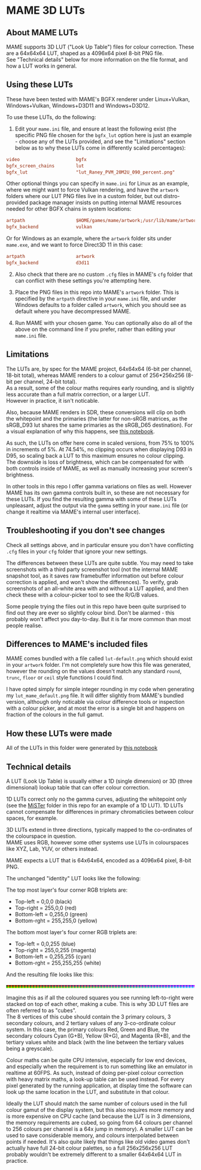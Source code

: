 # MAME 3D LUTs

## About MAME LUTs

MAME supports 3D LUT ("Look Up Table") files for colour correction.  These are a 64x64x64 LUT, shaped as a 4096x64 pixel 8-bit PNG file.  
See "Technical details" below for more information on the file format, and how a LUT works in general. 

## Using these LUTs

These have been tested with MAME's BGFX renderer under Linux+Vulkan, Windows+Vulkan, Windows+D3D11 and Windows+D3D12. 

To use these LUTs, do the following:

1) Edit your `mame.ini` file, and ensure at least the following exist (the specific PNG file chosen for the `bgfx_lut` 
option here is just an example - choose any of the LUTs provided, and see the "Limitations" 
section below as to why these LUTs come in differently scaled percentages): 
```ini
video                     bgfx
bgfx_screen_chains        lut
bgfx_lut                  "lut_Raney_PVM_20M2U_090_percent.png"
```

Other optional things you can specify in `mame.ini` for Linux as an example, where we might want to force Vulkan rendering, 
and have the `artwork` folders where our LUT PNG files live in a custom folder, but out distro-provided package manager insists 
on putting internal MAME resources needed for other BGFX chains in system locations: 
```ini
artpath                   $HOME/games/mame/artwork;/usr/lib/mame/artwork
bgfx_backend              vulkan
```

Or for Windows as an example, where the `artwork` folder sits under `mame.exe`, and we want to force Direct3D 11 in this case:
```ini
artpath                   artwork
bgfx_backend              d3d11
```


2) Also check that there are no custom `.cfg` files in MAME's `cfg` folder that can conflict with these settings you're attempting here.

3) Place the PNG files in this repo into MAME's `artwork` folder.  This is specified by the `artpath` directive in your `mame.ini` file, and under Windows defaults to a folder
called `artwork`, which you should see as default where you have decompressed MAME. 

4) Run MAME with your chosen game.  You can optionally also do all of the above on the command line if you prefer, rather than editing your `mame.ini` file.

## Limitations

The LUTs are, by spec for the MAME project, 64x64x64 (6-bit per channel, 18-bit total), whereas MAME renders to a colour gamut of 256*256x256 (8-bit per channel, 24-bit total).  
As a result, some of the colour maths requires early rounding, and is slightly less accurate than a full matrix correction, or a larger LUT.  
However in practice, it isn't noticable. 

Also, because MAME renders in SDR, these conversions will clip on both the whitepoint and the primaries (the latter for non-sRGB matrices, 
as the sRGB_D93 lut shares the same primaries as the sRGB_D65 destination).  For a visual explanation of why this happens, 
see [this notebook](../jupyter/compare_gamut.ipynb). 

As such, the LUTs on offer here come in scaled versions, from 75% to 100% in increments of 5%.  At 74.54%, no clipping occurs when displaying D93 in D95, so scaling 
back a LUT to this maximum ensures no colour clipping.  The downside is loss of brightness, which can be compensated for with both controls inside of MAME, as well as 
manually increasing your screen's brightness.  

In other tools in this repo I offer gamma variations on files as well.  However MAME has its own gamma controls built in, so these are not necessary for these LUTs.  If you find the resulting 
gamma with some of these LUTs unpleasant, adjust the output via the `gamma` setting in your `mame.ini` file (or change it realtime via MAME's internal user interface). 

## Troubleshooting if you don't see changes

Check all settings above, and in particular ensure you don't have conflicting `.cfg` files in your `cfg` folder that ignore your new settings. 

The differences between these LUTs are quite subtle.  You may need to take screenshots with a third party screenshot tool (not the internal MAME snapshot tool, as it saves 
raw framebuffer information out before colour correction is applied, and won't show the differences).  To verify, grab screenshots of an all-white area with and without a LUT applied, 
and then check these with a colour-picker tool to see the R/G/B values. 

Some people trying the files out in this repo have been quite surprised to find out they are ever so slightly colour bind. Don't be alarmed - this probably won't affect you day-to-day.  But 
it is far more common than most people realise. 

## Differences to MAME's included files

MAME comes bundled with a file called `lut-default.png` which should exist in your `artwork` folder.  I'm not completely sure how this file was generated, however the rounding on 
the values doesn't match any standard `round`, `trunc`, `floor` or `ceil` style functions I could find.  

I have opted simply for simple integer rounding in my code 
when generating my `lut_mame_default.png` file.  It will 
differ slightly from MAME's bundled version, although only noticable via colour difference tools or inspection with a colour picker, 
and at most the error is a single bit and happens on fraction of the colours in the full gamut. 

## How these LUTs were made

All of the LUTs in this folder were generated by [this notebook](../jupyter/mame_3d_lut.ipynb)

## Technical details

A LUT (Look Up Table) is usually either a 1D (single dimension) or 3D (three dimensional) lookup table that can offer colour correction.  

1D LUTs correct only no the gamma curves, adjusting the whitepoint only (see the [MiSTer](../mister) folder in this repo for an example of a 1D LUT). 1D LUTs cannot compensate for 
differences in primary chromaticiies between colour spaces, for example. 

3D LUTs extend in three directions, typically mapped to the co-ordinates of the colourspace in question.  
MAME uses RGB, however some other systems use LUTs in colourspaces like XYZ, Lab, YUV, or others  instead. 

MAME expects a LUT that is 64x64x64, encoded as a 4096x64 pixel, 8-bit PNG. 

The unchanged "identity" LUT looks like the following:

The top most layer's four corner RGB triplets are:
* Top-left = 0,0,0 (black)
* Top-right = 255,0,0 (red)
* Bottom-left = 0,255,0 (green)
* Bottom-rght = 255,255,0 (yellow)

The bottom most layer's four corner RGB triplets are:
* Top-left = 0,0,255 (blue)
* Top-right = 255,0,255 (magenta)
* Bottom-left = 0,255,255 (cyan)
* Bottom-rght = 255,255,255 (white)

And the resulting file looks like this:

![artwork/lut_mame_default.png](artwork/lut_mame_default.png)

Imagine this as if all the coloured squares you see running left-to-right were stacked on top of each other, making a cube.  This is why 3D LUT files are often referred to as "cubes".  
The 8 vertices of this cube should contain the 3 primary colours, 3 secondary colours, and 2 tertiary values of any 3-co-ordinate colour system.  In this case, the primary colours Red, 
Green and Blue, the secondary colours Cyan (G+B), Yellow (R+G), and Magenta (R+B), and the tertiary values white and black (with the line between the tertiary values being a greyscale). 

Colour maths can be quite CPU intensive, especially for low end devices, and especially when the requirement is to run something like an emulator in realtime at 60FPS.  As such, instead of doing 
per-pixel colour correction with heavy matrix maths, a look-up table can be used instead.  For every pixel generated by the running application, at display time the software can look up the same 
location in the LUT, and substitute in that colour. 

Ideally the LUT should match the same number of colours used in the full colour gamut of the display system, but this also requires more memory and is more expensive on 
CPU cache (and because the LUT is in 3 dimensions, 
the memory requirements are cubed, so going from 64 colours per channel to 256 colours per channel is a 64x jump in memory).  A smaller LUT can be used to save considerable memory, 
and colours interpolated between points if needed.  It's also quite likely that things like old video games don't actually have full 24-bit colour palettes, so a full 256x256x256 LUT 
probably wouldn't be extremely different to a smaller 64x64x64 LUT in practice. 
